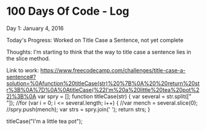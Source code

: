 # 100 Days Of Code - Log

Day 1: January 4, 2016

Today's Progress: Worked on Title Case a Sentence, not yet complete

Thoughts: I'm starting to think that the way to title case a sentence lies in the slice method.

Link to work: https://www.freecodecamp.com/challenges/title-case-a-sentence#?solution=%0Afunction%20titleCase(str)%20%7B%0A%20%20return%20str%3B%0A%7D%0A%0AtitleCase(%22I'm%20a%20little%20tea%20pot%22)%3B%0A
var spry = [];
function titleCase(str) {
  var several = str.split([" "]);
  //for (var i = 0; i <= several.length; i++) {
    //var mench = several.slice(0);
    //spry.push(mench);
  var strs = spry.join(' ');
  return strs;
}

titleCase("I'm a little tea pot");